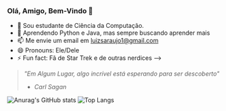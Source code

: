           
### Olá, Amigo, Bem-Vindo 👋

- 🌱 Sou estudante de Ciência da Computação.
- 👯 Aprendendo Python e Java, mas sempre buscando aprender mais
- 📫 Me envie um email em luizsaraujo1@gmail.com
- 😄 Pronouns: Ele/Dele
- ⚡ Fun fact: Fã de Star Trek e de outras nerdices 
-->

> _"Em Algum Lugar, algo incrível está esperando para ser descoberto"_
> -  _Carl Sagan_


![Anurag's GitHub stats](https://github-readme-stats.vercel.app/api?username=SantLuiz&show_icons=true&theme=transparent&locale=pt-br&border_radius=50)
![Top Langs](https://github-readme-stats.vercel.app/api/top-langs/?username=SantLuiz&show_icons=true&theme=transparent&locale=pt-br&border_radius=50)



